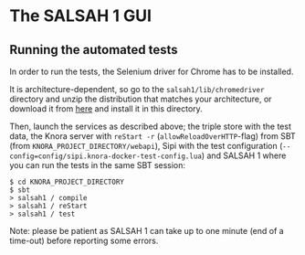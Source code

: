 <!---
Copyright © 2015-2021 the contributors (see Contributors.md).

This file is part of Knora.

Knora is free software: you can redistribute it and/or modify
it under the terms of the GNU Affero General Public License as published
by the Free Software Foundation, either version 3 of the License, or
(at your option) any later version.

Knora is distributed in the hope that it will be useful,
but WITHOUT ANY WARRANTY; without even the implied warranty of
MERCHANTABILITY or FITNESS FOR A PARTICULAR PURPOSE.  See the
GNU Affero General Public License for more details.

You should have received a copy of the GNU Affero General Public
License along with Knora.  If not, see <http://www.gnu.org/licenses/>.
-->

# The SALSAH 1 GUI

## Running the automated tests

In order to run the tests, the Selenium driver for Chrome has to be
installed.

It is architecture-dependent, so go to the `salsah1/lib/chromedriver`
directory and unzip the distribution that matches your architecture, or
download it from
[here](https://sites.google.com/a/chromium.org/chromedriver/downloads)
and install it in this directory.

Then, launch the services as described above; the triple store with the
test data, the Knora server with `reStart -r` (`allowReloadOverHTTP`-flag) from SBT (from ``KNORA_PROJECT_DIRECTORY/webapi``), Sipi
with the test configuration (`--config=config/sipi.knora-docker-test-config.lua`) and SALSAH 1 where you can run the tests in
the same SBT session:

```
$ cd KNORA_PROJECT_DIRECTORY
$ sbt
> salsah1 / compile
> salsah1 / reStart
> salsah1 / test
```

Note: please be patient as SALSAH 1 can take up to one minute (end of a
time-out) before reporting some errors.
